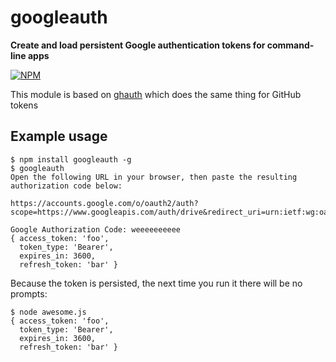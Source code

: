 # googleauth

**Create and load persistent Google authentication tokens for command-line apps**

[![NPM](https://nodei.co/npm/googleauth.png?mini=true)](https://nodei.co/npm/googleauth/)

This module is based on [ghauth](https://github.com/rvagg/ghauth) which does the same thing for GitHub tokens

## Example usage

```
$ npm install googleauth -g
$ googleauth
Open the following URL in your browser, then paste the resulting authorization code below:

https://accounts.google.com/o/oauth2/auth?scope=https://www.googleapis.com/auth/drive&redirect_uri=urn:ietf:wg:oauth:2.0:oob&response_type=code&client_id=foobar

Google Authorization Code: weeeeeeeeee
{ access_token: 'foo',
  token_type: 'Bearer',
  expires_in: 3600,
  refresh_token: 'bar' }
```

Because the token is persisted, the next time you run it there will be no prompts:

```
$ node awesome.js
{ access_token: 'foo',
  token_type: 'Bearer',
  expires_in: 3600,
  refresh_token: 'bar' }
```
